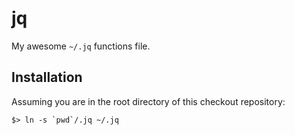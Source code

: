 # jq

My awesome `~/.jq` functions file.

## Installation

Assuming you are in the root directory of this checkout repository:

```
$> ln -s `pwd`/.jq ~/.jq
```
